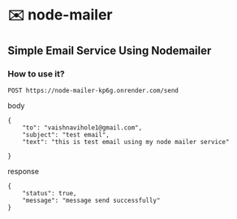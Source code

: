 # ✉️ node-mailer 

## Simple Email Service Using Nodemailer

### How to use it?

`POST https://node-mailer-kp6g.onrender.com/send`

body
```
{
    "to": "vaishnavihole1@gmail.com",
    "subject": "test email",
    "text": "this is test email using my node mailer service"
    
}
```

response
```
{
    "status": true,
    "message": "message send successfully"
}
```